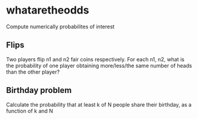 # whataretheodds
Compute numerically probabilites of interest

## Flips

Two players flip n1 and n2 fair coins respectively. For each n1, n2, what is the probability of one player obtaining more/less/the same number of heads than the other player?

## Birthday problem

Calculate the probability that at least k of N people share their birthday, as a function of k and N